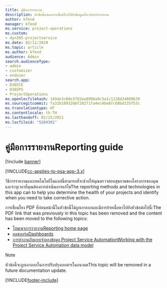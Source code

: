```yaml
---
title: คู่มือการรายงาน
description: หัวข้อนี้แสดงการเชื่อมโยงไปยังข้อมูลเกี่ยวกับการรายงาน
author: kfend
manager: kfend
ms.service: project-operations
ms.custom:
- dyn365-projectservice
ms.date: 02/11/2019
ms.topic: article
ms.author: kfend
audience: Admin
search.audienceType:
- admin
- customizer
- enduser
search.app:
- D365CE
- D365PS
- ProjectOperations
ms.openlocfilehash: 1494e3c60e3702ea8996a9c3a1c1128d24889b39
ms.sourcegitcommit: fa32b1893286f20271fa4ec4be8fc68bd135f53c
ms.translationtype: HT
ms.contentlocale: th-TH
ms.lasthandoff: 02/15/2021
ms.locfileid: "5284381"
---
```

# <a name="reporting-guide"></a><span data-ttu-id="deec1-103">คู่มือการรายงาน</span><span class="sxs-lookup"><span data-stu-id="deec1-103">Reporting guide</span></span>

[!include [banner](../../includes/psa-now-project-operations.md)]

[!INCLUDE[cc-applies-to-psa-app-3.x](../../includes/cc-applies-to-psa-app-3x.md)]

<span data-ttu-id="deec1-104">วิธีการรายงานและเทคโนโลยีในแอปนี้สามารถที่จะช่วยให้คุณตรวจสอบสุขภาพของโครงการของคุณ และระบุเวลาที่คุณต้องการดำเนินการแก้ไข</span><span class="sxs-lookup"><span data-stu-id="deec1-104">The reporting methods and technologies in this app can to help you determine the health of your projects and identify when you need to take corrective action.</span></span> 

<span data-ttu-id="deec1-105">การเชื่อมโยง PDF ที่ก่อนหน้านี้ในหัวข้อนี้ได้ถูกเอาออกและมีการย้ายเนื้อหาไปยังหัวข้อต่อไปนี้:</span><span class="sxs-lookup"><span data-stu-id="deec1-105">The PDF link that was previously in this topic has been removed and the content has been moved to the following topics:</span></span>

- [<span data-ttu-id="deec1-106">โฮมเพจการรายงาน</span><span class="sxs-lookup"><span data-stu-id="deec1-106">Reporting home page</span></span>](../reports-reporting-dynamics-365-project-service.md)
- [<span data-ttu-id="deec1-107">แดชบอร์ด</span><span class="sxs-lookup"><span data-stu-id="deec1-107">Dashboards</span></span>](../reports-dashboards.md)
- [<span data-ttu-id="deec1-108">การทำงานกับแบบจำลองข้อมูล Project Service Automation</span><span class="sxs-lookup"><span data-stu-id="deec1-108">Working with the Project Service Automation data model</span></span>](../reports-working-project-service-data-model.md)

> [!NOTE]
> <span data-ttu-id="deec1-109">หัวข้อนี้จะถูกเอาออกในการปรับปรุงเอกสารในอนาคต</span><span class="sxs-lookup"><span data-stu-id="deec1-109">This topic will be removed in a future documentation update.</span></span> 


[!INCLUDE[footer-include](../../includes/footer-banner.md)]
